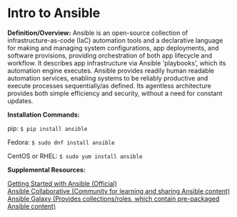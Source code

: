 # Intro to Ansible
**Definition/Overview:** Ansible is an open-source collection of infrastructure-as-code (IaC) automation tools and a declarative language for making and managing system configurations, app deployments, and software provisions, providing orchestration of both app lifecycle and workflow. It describes app infrastructure via Ansible 'playbooks', which its automation engine executes. Ansible provides readily human readable automation services, enabling systems to be reliably productive and execute processes sequentially/as defined. Its agentless architecture provides both simple efficiency and security, without a need for constant updates.

**Installation Commands:**

pip:
`$ pip install ansible`

Fedora:
`$ sudo dnf install ansible`

CentOS or RHEL:
`$ sudo yum install ansible`

**Supplemental Resources:**

[Getting Started with Ansible (Official)](http://www.ansible.com/get-started)  
[Ansible Collaborative (Community for learning and sharing Ansible content)](https://www.redhat.com/en/ansible-collaborative)  
[Ansible Galaxy (Provides collections/roles, which contain pre-packaged Ansible content)](http://galaxy.ansible.com)
